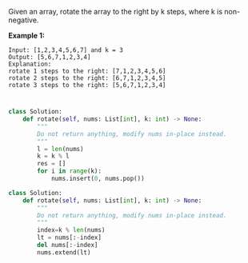 Given an array, rotate the array to the right by k steps, where k is non-negative.

**Example 1:**
```
Input: [1,2,3,4,5,6,7] and k = 3
Output: [5,6,7,1,2,3,4]
Explanation:
rotate 1 steps to the right: [7,1,2,3,4,5,6]
rotate 2 steps to the right: [6,7,1,2,3,4,5]
rotate 3 steps to the right: [5,6,7,1,2,3,4]
```
#

```python
class Solution:
    def rotate(self, nums: List[int], k: int) -> None:
        """
        Do not return anything, modify nums in-place instead.
        """
        l = len(nums)
        k = k % l
        res = []
        for i in range(k):
            nums.insert(0, nums.pop())
```
```python
class Solution:
    def rotate(self, nums: List[int], k: int) -> None:
        """
        Do not return anything, modify nums in-place instead.
        """
        index=k % len(nums)
        lt = nums[:-index]
        del nums[:-index]
        nums.extend(lt)
```